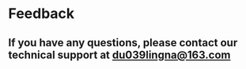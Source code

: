 # Feedback
## If you have any questions, please contact our technical support at du039lingna@163.com
